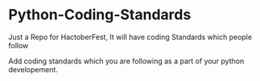 # Python-Coding-Standards
Just a Repo for HactoberFest, It will have coding Standards which people follow

Add coding standards which you are following as a part of your python developement.
